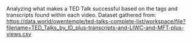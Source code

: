 Analyzing what makes a TED Talk successful based on the tags and transcripts found within each video.
Dataset gathered from: https://data.world/owentemple/ted-talks-complete-list/workspace/file?filename=TED_Talks_by_ID_plus-transcripts-and-LIWC-and-MFT-plus-views.csv
